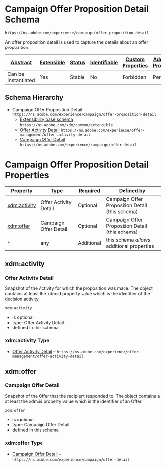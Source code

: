 
# Campaign Offer Proposition Detail Schema

```
https://ns.adobe.com/experience/campaign/offer-proposition-detail
```

An offer proposition detail is used to capture the details about an offer proposition.

| [Abstract](../../../../abstract.md) | [Extensible](../../../../extensions.md) | [Status](../../../../status.md) | [Identifiable](../../../../id.md) | [Custom Properties](../../../../extensions.md) | [Additional Properties](../../../../extensions.md) | Defined In |
|-------------------------------------|-----------------------------------------|---------------------------------|-----------------------------------|------------------------------------------------|----------------------------------------------------|------------|
| Can be instantiated | Yes | Stable | No | Forbidden | Permitted | [adobe/experience/campaign/offer-proposition-detail.schema.json](adobe/experience/campaign/offer-proposition-detail.schema.json) |
## Schema Hierarchy

* Campaign Offer Proposition Detail `https://ns.adobe.com/experience/campaign/offer-proposition-detail`
  * [Extensibility base schema](../../../datatypes/extensible.schema.md) `https://ns.adobe.com/xdm/common/extensible`
  * [Offer Activity Detail](../offer-management/offer-activity-detail.schema.md) `https://ns.adobe.com/experience/offer-management/offer-activity-detail`
  * [Campaign Offer Detail](offer-detail.schema.md) `https://ns.adobe.com/experience/campaign/offer-detail`


# Campaign Offer Proposition Detail Properties

| Property | Type | Required | Defined by |
|----------|------|----------|------------|
| [xdm:activity](#xdmactivity) | Offer Activity Detail | Optional | Campaign Offer Proposition Detail (this schema) |
| [xdm:offer](#xdmoffer) | Campaign Offer Detail | Optional | Campaign Offer Proposition Detail (this schema) |
| `*` | any | Additional | this schema *allows* additional properties |

## xdm:activity
### Offer Activity Detail

Snapshot of the Activity for which the proposition was made. The object contains at least the xdm:id property value which is the identifier of the decision activity.

`xdm:activity`
* is optional
* type: Offer Activity Detail
* defined in this schema

### xdm:activity Type


* [Offer Activity Detail](../offer-management/offer-activity-detail.schema.md) – `https://ns.adobe.com/experience/offer-management/offer-activity-detail`





## xdm:offer
### Campaign Offer Detail

Snapshot of the Offer that the recipient responded to. The object contains a at least the xdm:id property value which is the identifier of an Offer.

`xdm:offer`
* is optional
* type: Campaign Offer Detail
* defined in this schema

### xdm:offer Type


* [Campaign Offer Detail](offer-detail.schema.md) – `https://ns.adobe.com/experience/campaign/offer-detail`




